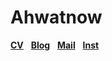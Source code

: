 # Ahwatnow

<a href="https://drive.google.com/file/d/1PBj-0xlLWy7wROwB-uvZEau7SMZbfttd/view?usp=share_link"><b>CV</b></a> &nbsp;
<a href="https://blog.naver.com/sohnji12"><b>Blog</b></a> &nbsp;
<a href="mailto:daeone0920@naver.com"><b>Mail</b></a> &nbsp;
<a href="https://www.instagram.com/ahwatnow"><b>Inst</b></a> &nbsp;
